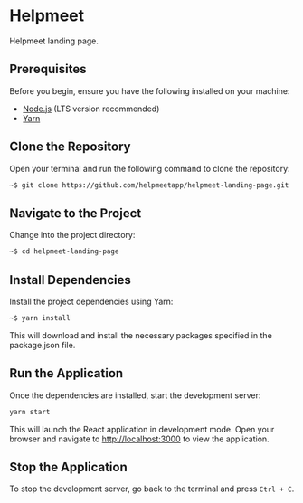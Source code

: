 # Helpmeet

Helpmeet landing page.

## Prerequisites

Before you begin, ensure you have the following installed on your machine:

- [Node.js](https://nodejs.org/) (LTS version recommended)
- [Yarn](https://yarnpkg.com/)

## Clone the Repository

Open your terminal and run the following command to clone the repository:

```bash
~$ git clone https://github.com/helpmeetapp/helpmeet-landing-page.git
```

## Navigate to the Project

Change into the project directory:

```bash
~$ cd helpmeet-landing-page
```

## Install Dependencies

Install the project dependencies using Yarn:

```bash
~$ yarn install
```

This will download and install the necessary packages specified in the package.json file.

## Run the Application

Once the dependencies are installed, start the development server:

```bash
yarn start
```

This will launch the React application in development mode. Open your browser and navigate to [http://localhost:3000](http://localhost:3000) to view the application.

## Stop the Application

To stop the development server, go back to the terminal and press `Ctrl + C`.
